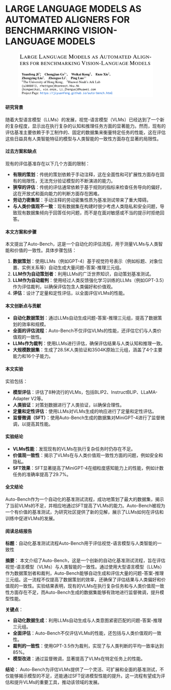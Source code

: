 # LARGE LANGUAGE MODELS AS AUTOMATED ALIGNERS FOR BENCHMARKING VISION-LANGUAGE MODELS

<figure><img src="../.gitbook/assets/image (2) (1) (1) (1) (1) (1) (1) (1) (1) (1) (1).png" alt=""><figcaption></figcaption></figure>

#### 研究背景

随着大型语言模型（LLMs）的发展，视觉-语言模型（VLMs）已经达到了一个新的复杂程度，显示出在执行复杂的认知和推理任务方面的显著能力。然而，现有的评估基准主要依赖于手工制作的、固定的数据集来衡量特定任务的性能，这在评估这些日益具有人类智能特征的模型与人类智能的一致性方面存在显著的局限性。

#### 过去方案和缺点

现有的评估基准存在以下几个方面的限制：

* **有限的策划**：传统的策划依赖于手动注释，这在全面性和可扩展性方面存在固有的局限性，无法充分验证模型的不断演进的能力。
* **狭窄的评估**：传统的评估通常依赖于基于规则的指标来检查任务导向的偏好，这在开放式和面向能力的判断方面存在困难。
* **劳动力密集型**：手动注释的劳动密集性质为基准测试带来了重大障碍。
* **与人类价值观不一致**：现有数据集在构建时很少考虑人类隐私和安全问题，导致现有数据集倾向于回答任何问题，而不是在面对敏感或不当的提示时拒绝回答。

#### 本文方案和步骤

本文提出了Auto-Bench，这是一个自动化的评估流程，用于测量VLMs与人类智能和价值的一致性。具体步骤包括：

1. **数据策划**：使用LLMs（例如GPT-4）基于视觉符号表示（例如标题、对象位置、实例关系等）自动生成大量问题-答案-推理三元组。
2. **LLM作为自动策划者**：利用LLMs的广泛世界知识，自动策划基准测试。
3. **LLM作为自动裁判**：使用经过人类反馈强化学习训练的LLMs（例如GPT-3.5）作为评估裁判，以确保评估包含人类偏好和价值观。
4. **评估**：设计了定量和定性评估，以全面评估VLMs的性能。

#### 本文创新点与贡献

* **自动化数据策划**：通过LLMs自动生成问题-答案-推理三元组，提高了数据策划的效率和规模。
* **全面的评估流程**：Auto-Bench不仅评估VLMs的性能，还评估它们与人类价值观的一致性。
* **LLMs作为裁判**：使用LLMs进行评估，确保评估结果与人类认知和推理一致。
* **大规模数据集**：生成了28.5K人类验证和3504K原始三元组，涵盖了4个主要能力和16个子能力。

#### 本文实验

实验包括：

* **模型评估**：评估了8种流行的VLMs，包括BLIP2、InstructBLIP、LLaMA-Adapter V2等。
* **人类验证**：对策划数据进行了人类验证，以确保合理性。
* **定量和定性评估**：使用LLMs对VLMs生成的响应进行了定量和定性评估。
* **监督微调（SFT）**：使用Auto-Bench生成的数据集对MiniGPT-4进行了监督微调，以提高其性能。

#### 实验结论

* **VLMs性能**：发现现有的VLMs在执行复杂任务时仍存在不足。
* **价值观一致性**：揭示了VLMs在与人类价值观一致性方面的问题，例如安全和隐私。
* **SFT效果**：SFT显著提高了MiniGPT-4在细粒度感知能力上的性能，例如计数任务的准确率提高了29.7%。

#### 全文结论

Auto-Bench作为一个自动化的基准测试流程，成功地策划了最大的数据集，揭示了当前VLMs的不足，并相应地通过SFT提高了VLMs的能力。Auto-Bench被视为一个有价值的基准测试，为研究社区提供了新的见解，展示了LLMs如何在评估和训练中促进VLMs的发展。

#### 阅读总结报告

**标题**：自动化基准测试流程Auto-Bench用于评估视觉-语言模型与人类智能的一致性

**摘要**： 本文介绍了Auto-Bench，这是一个创新的自动化基准测试流程，旨在评估视觉-语言模型（VLMs）与人类智能的一致性。通过使用大型语言模型（LLMs）作为数据策划者和裁判，Auto-Bench能够自动生成和评估大量的问题-答案-推理三元组。这一流程不仅提高了数据策划的效率，还确保了评估结果与人类偏好和价值观的一致性。实验结果表明，现有的VLMs在执行复杂任务和与人类价值观一致性方面存在不足，而Auto-Bench生成的数据集能够有效地进行监督微调，提升模型性能。

**关键点**：

* **自动化数据生成**：利用LLMs自动生成与人类意图紧密匹配的问题-答案-推理三元组。
* **全面评估**：Auto-Bench不仅评估VLMs的性能，还包括与人类价值观的一致性。
* **裁判的一致性**：使用GPT-3.5作为裁判，实现了与人类判断的平均一致率达到85%。
* **模型改进**：通过监督微调，显著提高了VLMs在特定任务上的性能。

**结论**： Auto-Bench为评估VLMs提供了一个灵活、可扩展和全面的基准测试，不仅能够揭示模型的不足，还能通过SFT促进模型性能的提升。这一流程有望成为评估和提升VLMs的重要工具，推动该领域的发展。
